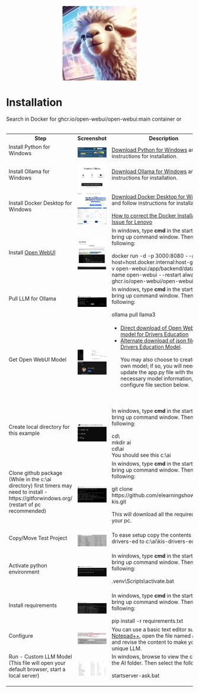 <div align="center">
  <img alt="ollama" height="200px" src="ollama-kis.jpg">
</div>

<h1>Installation</h1> 

 <table>
  <tr>
    <th>Step</th>
    <th>Screenshot</th>
    <th>Description</th>
  </tr>   
      <tr>
    <td>Install Python for Windows  <br><br></td>
    <td><img alt="ollama" src="first-time-install/install-python.jpg"></td>
    <td> <a href="https://www.python.org/downloads/" target="new">Download Python for Windows</a> and follow instructions for installation. </td>
  </tr>
   <tr>
    <td>Install Ollama for Windows  <br><br></td>
    <td><img alt="ollama" src="first-time-install/ollama-download.jpg"></td>
    <td> <a href="https://ollama.com" target="new">Download Ollama for Windows</a> and follow instructions for installation. <br><br></td>
  </tr>
      <tr>
    <td>Install Docker Desktop for Windows  <br><br></td>
    <td><img alt="ollama" src="first-time-install/docker-download2.jpg"><br><img alt="ollama" src="first-time-install/docker-download3.jpg"></td>
    <td> <a href="https://www.docker.com/products/docker-desktop/" target="new">Download Docker Desktop for Windows</a> and follow instructions for installation. <br><br><a href="first-time-install/Docker Installation Issue.txt">How to correct the Docker Installation Issue for Lenovo</a> </td>
  </tr> 
  <tr>
    <td>Install <a href="https://docs.openwebui.com" target="new">Open WebUI </a><br><br></td>
    <td><img alt="openwebui" src="first-time-install/install-open-webui.jpg"><br><img alt="openwebuidocker" src="first-time-install/docker-install-open-webui.jpg"></td> Search in Docker for ghcr.io/open-webui/open-webui:main container or <br><br>
    <td>In windows, type <b>cmd</b> in the start menu to bring up command window.  Then type the following:<br><br>
      docker run -d -p 3000:8080 --add-host=host.docker.internal:host-gateway -v open-webui:/app/backend/data --name open-webui --restart always ghcr.io/open-webui/open-webui:main
</td>
  <tr>
    <td>Pull LLM for Ollama<br><br></td> 
    <td><img alt="ollama" src="first-time-install/pull-model.png"></td>
    <td>In windows, type <b>cmd</b> in the start menu to bring up command window.  Then type the following:<br><br>
    ollama pull llama3
    </td>
  </tr>  
  </tr>
     <tr>
    <td>Get Open WebUI Model <br><br></td>
    <td><img alt="openwebuimodel" src="first-time-install/open-webui-models.jpg"><br><img alt="openwebuigetmodel" src="first-time-install/open-webui-model.jpg"></td>
    <td><ul><li><a href="https://openwebui.com/m/sodkgb/drivers_education:latest/" target="new">Direct download of Open WebUI model for Drivers Education</a> <li>  <a href="first-time-install/kis-drivers-ed-model/modelfiles-export-1713538792563.json" target="new">Alternate download of json file for Drivers Education Model</a>. <br><br> You may also choose to create your own model; if so, you will need to update the app.py file with the necessary model information, see configure file section below.</ul><br><br>
</td>
  </tr>
  <tr>
    <td>Create local directory for this example <br><br></td>
    <td><img alt="ollama" src="first-time-install/make_ai_directory.jpg"></td>
    <td>In windows, type <b>cmd</b> in the start menu to bring up command window.  Then type the following:<br><br>
    cd\<br>
    mkdir ai<br>
    cd\ai<br>
    You should see this c:\ai      
    </td>
  </tr>  
   <tr>
    <td>Clone github package (While in the c:\ai directory) first timers may need to install - https://gitforwindows.org/ (restart of pc recommended) <br><br>
</td>
    <td><img alt="ollama" src="first-time-install/git-clone.png"></td>
    <td>In windows, type <b>cmd</b> in the start menu to bring up command window.  Then type the following:<br><br>
     git clone https://github.com/elearningshow/ollama-kis.git <br><br>
This will download all the required files to your pc. <br><br></td>
  </tr>
    <tr>
    <td>Copy/Move Test Project <br><br></td>
    <td><img alt="ollama" src="first-time-install/sample-project-directory.jpg"></td>
    <td>To ease setup copy the contents of kis-drivers-ed to c:\ai\kis-drivers-ed <br><br></td>
  </tr>  
   <tr>
    <td>Activate python environment <br><br></td>
    <td><img alt="ollama" src="first-time-install/python-activate.jpg"></td>
    <td>In windows, type <b>cmd</b> in the start menu to bring up command window.  Then type the following:<br><br>
    .venv\Scripts\activate.bat  <br><br></td>
  </tr>  
  <tr>
    <td>Install requirements  <br><br></td>
    <td><img alt="ollama" src="first-time-install/pip-requirements.jpg"></td>
    <td>In windows, type <b>cmd</b> in the start menu to bring up command window.  Then type the following:<br><br>
    pip install -r requirements.txt</td>
  </tr>  
     <tr>
    <td>Configure  <br><br></td>
    <td><img alt="ollama" src="first-time-install/configure_vars1.jpg"><BR><img alt="ollama" src="first-time-install/configure_vars2.jpg"></td>
    <td>You can use a basic text editor such as <a href="https://notepad-plus-plus.org/downloads/" target="new">Notepad++</a>, open the file named app.py and revise the content to make your own unique LLM.</td>
  </tr>  
   <tr>
    <td>Run - Custom LLM Model (This file will open your default browser, start a local server) <br><br></td>
    <td><img alt="ollama" src="first-time-install/startserver-ask.jpg"></td>
    <td>In windows, browse to view the content in the AI folder.  Then select the following:<br><br>
    startserver-ask.bat <br><br></td>
  </tr>  
</table> 






